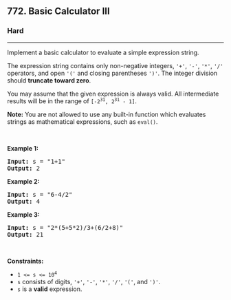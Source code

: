 <h2>772. Basic Calculator III</h2><h3>Hard</h3><hr><div><p>Implement a basic calculator to evaluate a simple expression string.</p>

<p>The expression string contains only non-negative integers, <code>'+'</code>, <code>'-'</code>, <code>'*'</code>, <code>'/'</code> operators, and open <code>'('</code> and closing parentheses <code>')'</code>. The integer division should <strong>truncate toward zero</strong>.</p>

<p>You may assume that the given expression is always valid. All intermediate results will be in the range of <code>[-2<sup>31</sup>, 2<sup>31</sup> - 1]</code>.</p>

<p><strong>Note:</strong> You are not allowed to use any built-in function which evaluates strings as mathematical expressions, such as <code>eval()</code>.</p>

<p>&nbsp;</p>
<p><strong>Example 1:</strong></p>

<pre><strong>Input:</strong> s = "1+1"
<strong>Output:</strong> 2
</pre>

<p><strong>Example 2:</strong></p>

<pre><strong>Input:</strong> s = "6-4/2"
<strong>Output:</strong> 4
</pre>

<p><strong>Example 3:</strong></p>

<pre><strong>Input:</strong> s = "2*(5+5*2)/3+(6/2+8)"
<strong>Output:</strong> 21
</pre>

<p>&nbsp;</p>
<p><strong>Constraints:</strong></p>

<ul>
	<li><code>1 &lt;= s &lt;= 10<sup>4</sup></code></li>
	<li><code>s</code> consists of digits, <code>'+'</code>, <code>'-'</code>, <code>'*'</code>, <code>'/'</code>, <code>'('</code>,&nbsp;and&nbsp;<code>')'</code>.</li>
	<li><code>s</code> is a <strong>valid</strong> expression.</li>
</ul>
</div>